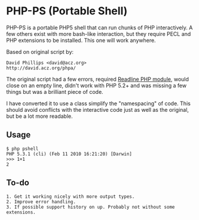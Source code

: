 # PHP-PS (Portable Shell)

PHP-PS is a portable PHP5 shell that can run chunks of PHP interactively.
A few others exist with more bash-like interaction, but they require PECL and
PHP extensions to be installed. This one will work anywhere.

Based on original script by:

	David Phillips <david@acz.org>
	http://david.acz.org/phpa/

The original script had a few errors, required [Readline PHP module](http://www.php.net/manual/en/book.readline.php),
would close on an empty line, didn't work with PHP 5.2+ and was missing a few
things but was a brilliant piece of code.

I have converted it to use a class simplify the "namespacing" of code. This
should avoid conflicts with the interactive code just as well as the original, but
be a lot more readable.


## Usage

	$ php pshell
	PHP 5.3.1 (cli) (Feb 11 2010 16:21:20) [Darwin]
	>>> 1+1
	2

## To-do

	1. Get it working nicely with more output types.
	2. Improve error handling.
	3. If possible support history on up. Probably not without some extensions.